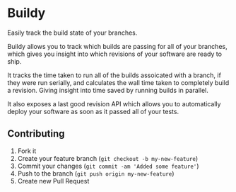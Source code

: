 # Buildy

Easily track the build state of your branches.

Buildy allows you to track which builds are passing for all of your
branches, which gives you insight into which revisions of your software
are ready to ship.

It tracks the time taken to run all of the builds assoicated with a
branch, if they were run serially, and calculates the wall time taken to
completely build a revision. Giving insight into time saved by running
builds in parallel.

It also exposes a last good revision API which allows you to
automatically deploy your software as soon as it passed all of your
tests.

## Contributing

1. Fork it
2. Create your feature branch (`git checkout -b my-new-feature`)
3. Commit your changes (`git commit -am 'Added some feature'`)
4. Push to the branch (`git push origin my-new-feature`)
5. Create new Pull Request
